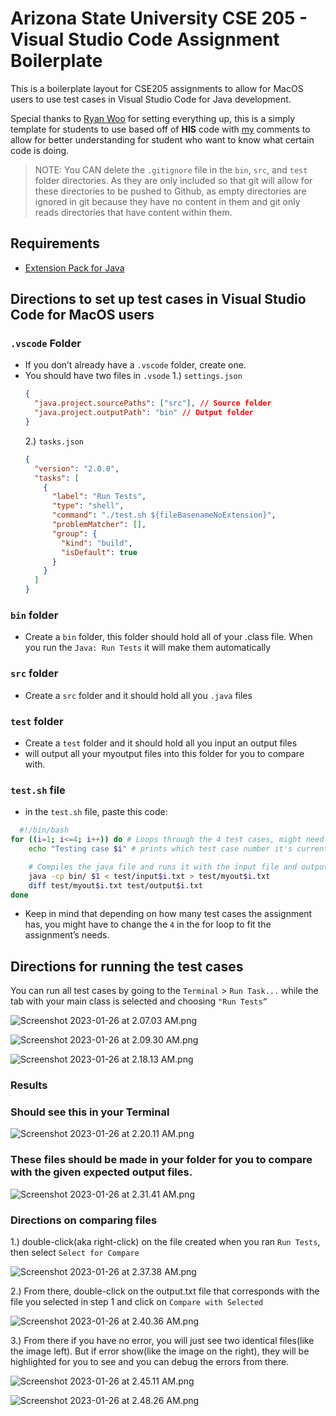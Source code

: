 # **Arizona State University CSE 205 - Visual Studio Code Assignment Boilerplate**

This is a boilerplate layout for CSE205 assignments to allow for MacOS users to use test cases in Visual Studio Code for Java development.

Special thanks to [Ryan Woo](https://github.com/rtwoo) for setting everything up, this is a simply template for students to use based off of **HIS** code with [my](https://github.com/SloppyFlipFlop) comments to allow for better understanding for student who want to know what certain code is doing.

> NOTE: You CAN delete the `.gitignore` file in the `bin`, `src`, and `test` folder directories. As they are only included so that git will allow for these directories to be pushed to Github, as empty directories are ignored in git because they have no content in them and git only reads directories that have content within them.

## Requirements

- [Extension Pack for Java](https://marketplace.visualstudio.com/items?itemName=vscjava.vscode-java-pack)

## Directions to set up test cases in Visual Studio Code for MacOS users

### `.vscode` Folder

- If you don’t already have a `.vscode` folder, create one.
- You should have two files in `.vsode`
  1.) `settings.json`
  ```json
  {
    "java.project.sourcePaths": ["src"], // Source folder
    "java.project.outputPath": "bin" // Output folder
  }
  ```
  2.) `tasks.json`
  ```json
  {
    "version": "2.0.0",
    "tasks": [
      {
        "label": "Run Tests",
        "type": "shell",
        "command": "./test.sh ${fileBasenameNoExtension}",
        "problemMatcher": [],
        "group": {
          "kind": "build",
          "isDefault": true
        }
      }
    ]
  }
  ```

### `bin` folder

- Create a `bin` folder, this folder should hold all of your .class file. When you run the `Java: Run Tests` it will make them automatically

### `src` folder

- Create a `src` folder and it should hold all you `.java` files

### `test` folder

- Create a `test` folder and it should hold all you input an output files
- will output all your myoutput files into this folder for you to compare with.

### `test.sh` file

- in the `test.sh` file, paste this code:

```bash
  #!/bin/bash
for ((i=1; i<=4; i++)) do # Loops through the 4 test cases, might need to change the number depending on how many test cases you have
    echo "Testing case $i" # prints which test case number it's currently testing

    # Compiles the java file and runs it with the input file and outputs the result to myout$i.txt(depends on which test case it's currently testing)
    java -cp bin/ $1 < test/input$i.txt > test/myout$i.txt
    diff test/myout$i.txt test/output$i.txt
done
```

- Keep in mind that depending on how many test cases the assignment has, you might have to change the `4` in the for loop to fit the assignment’s needs.

## Directions for running the test cases

You can run all test cases by going to the `Terminal` > `Run Task...` while the tab with your main class is selected and choosing `"Run Tests”`

![Screenshot 2023-01-26 at 2.07.03 AM.png](readmeImages/Screenshot_2023-01-26_at_2.07.03_AM.png)

![Screenshot 2023-01-26 at 2.09.30 AM.png](readmeImages/Screenshot_2023-01-26_at_2.09.30_AM.png)

![Screenshot 2023-01-26 at 2.18.13 AM.png](readmeImages/Screenshot_2023-01-26_at_2.18.13_AM.png)

### Results

### Should see this in your Terminal

![Screenshot 2023-01-26 at 2.20.11 AM.png](readmeImages/Screenshot_2023-01-26_at_2.20.11_AM.png)

### These files should be made in your folder for you to compare with the given expected output files.

![Screenshot 2023-01-26 at 2.31.41 AM.png](readmeImages/Screenshot_2023-01-26_at_2.31.41_AM.png)

### Directions on comparing files

1.) double-click(aka right-click) on the file created when you ran `Run Tests`, then select `Select for Compare`

![Screenshot 2023-01-26 at 2.37.38 AM.png](readmeImages/Screenshot_2023-01-26_at_2.37.38_AM.png)

2.) From there, double-click on the output.txt file that corresponds with the file you selected in step 1 and click on `Compare with Selected`

![Screenshot 2023-01-26 at 2.40.36 AM.png](readmeImages/Screenshot_2023-01-26_at_2.40.36_AM.png)

3.) From there if you have no error, you will just see two identical files(like the image left). But if error show(like the image on the right), they will be highlighted for you to see and you can debug the errors from there.

![Screenshot 2023-01-26 at 2.45.11 AM.png](readmeImages/Screenshot_2023-01-26_at_2.45.11_AM.png)

![Screenshot 2023-01-26 at 2.48.26 AM.png](readmeImages/Screenshot_2023-01-26_at_2.48.26_AM.png)
